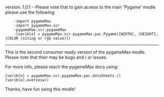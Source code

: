 version: 1.0.1
    --Please note that to gain acsess to the main 'Pygame' modle please use the following:

        -import pygameMax
        -import pygameMax.scr
        -pygameMax.scr.pygameMax
        -[varible] = pygameMax.scr.pygameMax.pac.Pygame([WIDTH], [HEIGHT], [COLOR (siting or rgb value)])
________________________________________

This is the second consumer ready version of the pygameMax modle. Please note that their may be bugs and / or issues.


For more info, please reach the pygameMax docs using:

    [varible] = pygameMax.scr.pygameMax.pac.dataSheets.()
    [varible].overveiw()


Thanks, have fun using this modle!